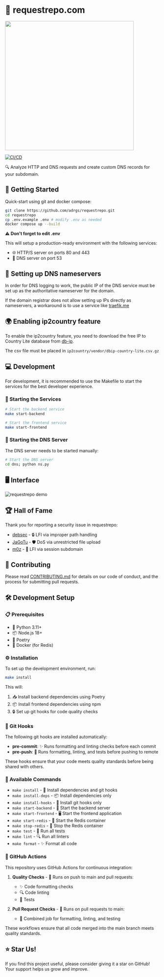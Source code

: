 # 🚀 requestrepo.com

<img src="https://rasp.go.ro/reqlogo.svg" width="420">

[![CI/CD](https://github.com/adrgs/requestrepo/actions/workflows/quality-checks.yml/badge.svg)](https://github.com/adrgs/requestrepo/actions/workflows/quality-checks.yml)

🔍 Analyze HTTP and DNS requests and create custom DNS records for your subdomain.

## 🏁 Getting Started

Quick-start using git and docker compose:

```sh
git clone https://github.com/adrgs/requestrepo.git
cd requestrepo
cp .env.example .env # modify .env as needed
docker compose up --build
```

⚠️ **Don't forget to edit .env**

This will setup a production-ready environment with the following services:
 - 🌐 HTTP/S server on ports 80 and 443
 - 🔌 DNS server on port 53


## 🔧 Setting up DNS nameservers

In order for DNS logging to work, the public IP of the DNS service must be set up as the authoritative nameserver for the domain.

If the domain registrar does not allow setting up IPs directly as nameservers, a workaround is to use a service like [traefik.me](https://traefik.me/)

## 🌍 Enabling ip2country feature

To enable the ip2country feature, you need to download the free IP to Country Lite database from [db-ip](https://db-ip.com/db/download/ip-to-country-lite).

The csv file must be placed in `ip2country/vendor/dbip-country-lite.csv.gz`

## 💻 Development

For development, it is recommended to use the Makefile to start the services for the best developer experience.

### 🚀 Starting the Services

```sh
# Start the backend service
make start-backend

# Start the frontend service
make start-frontend
```

### 🔌 Starting the DNS Server

The DNS server needs to be started manually:

```sh
# Start the DNS server
cd dns; python ns.py
```

## 🖥️ Interface

![requestrepo demo](https://i.imgur.com/pzn8O18.png)

## 🏆 Hall of Fame

Thank you for reporting a security issue in requestrepo:

- [debsec](https://x.com/deb_security) - 🔒 LFI via improper path handling
- [JaGoTu](https://infosec.exchange/@jagotu) - 🛡️ DoS via unrestricted file upload
- [m0z](https://x.com/LooseSecurity) - 🔐 LFI via session subdomain

## 🤝 Contributing

Please read [CONTRIBUTING.md](CONTRIBUTING.md) for details on our code of conduct, and the process for submitting pull requests.

## 🛠️ Development Setup

### 📋 Prerequisites

- 🐍 Python 3.11+
- 📦 Node.js 18+
- 📜 Poetry
- 🐳 Docker (for Redis)

### ⚙️ Installation

To set up the development environment, run:

```bash
make install
```

This will:
1. 📥 Install backend dependencies using Poetry
2. 📦 Install frontend dependencies using npm
3. 🔒 Set up git hooks for code quality checks

### 🔗 Git Hooks

The following git hooks are installed automatically:

- **pre-commit**: ✨ Runs formatting and linting checks before each commit
- **pre-push**: 🧪 Runs formatting, linting, and tests before pushing to remote

These hooks ensure that your code meets quality standards before being shared with others.

### 📝 Available Commands

- `make install` - 🔧 Install dependencies and git hooks
- `make install-deps` - 📦 Install dependencies only
- `make install-hooks` - 🔗 Install git hooks only
- `make start-backend` - 🚀 Start the backend server
- `make start-frontend` - 🖥️ Start the frontend application
- `make start-redis` - 💾 Start the Redis container
- `make stop-redis` - 🛑 Stop the Redis container
- `make test` - 🧪 Run all tests
- `make lint` - 🔍 Run all linters
- `make format` - ✨ Format all code

### 🔄 GitHub Actions

This repository uses GitHub Actions for continuous integration:

1. **Quality Checks** - 🚦 Runs on push to main and pull requests:
   - ✨ Code formatting checks
   - 🔍 Code linting
   - 🧪 Tests

2. **Pull Request Checks** - 🔄 Runs on pull requests to main:
   - 🚀 Combined job for formatting, linting, and testing

These workflows ensure that all code merged into the main branch meets quality standards.

## ⭐ Star Us!

If you find this project useful, please consider giving it a star on GitHub! Your support helps us grow and improve.